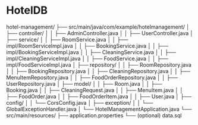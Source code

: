 # HotelDB

hotel-management/
 ├── src/main/java/com/example/hotelmanagement/
 │    ├── controller/
 │    │    ├── AdminController.java
 │    │    ├── UserController.java
 │    ├── service/
 │    │    ├── RoomService.java
 │    │    ├── impl/RoomServiceImpl.java
 │    │    ├── BookingService.java
 │    │    ├── impl/BookingServiceImpl.java
 │    │    ├── CleaningService.java
 │    │    ├── impl/CleaningServiceImpl.java
 │    │    ├── FoodService.java
 │    │    ├── impl/FoodServiceImpl.java
 │    ├── repository/
 │    │    ├── RoomRepository.java
 │    │    ├── BookingRepository.java
 │    │    ├── CleaningRepository.java
 │    │    ├── MenuItemRepository.java
 │    │    ├── FoodOrderRepository.java
 │    │    ├── UserRepository.java
 │    ├── model/
 │    │    ├── Room.java
 │    │    ├── Booking.java
 │    │    ├── CleaningRequest.java
 │    │    ├── MenuItem.java
 │    │    ├── FoodOrder.java
 │    │    ├── FoodOrderItem.java
 │    │    ├── User.java
 │    ├── config/
 │    │    └── CorsConfig.java
 │    ├── exception/
 │    │    └── GlobalExceptionHandler.java
 │    └── HotelManagementApplication.java
 └── src/main/resources/
      ├── application.properties
      └── (optional) data.sql
